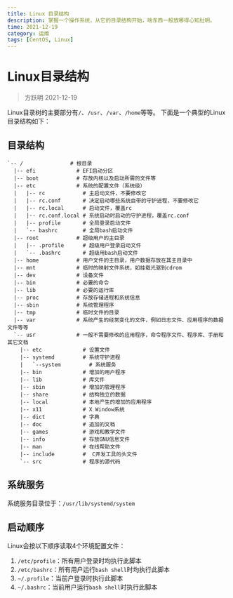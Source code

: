 ```yaml
---
title: Linux 目录结构
description: 掌握一个操作系统，从它的目录结构开始，啥东西一般放哪得心知肚明。
time: 2021-12-19
category: 运维
tags: [CentOS, Linux]
---
```


# Linux目录结构

> 方跃明 2021-12-19

Linux目录树的主要部分有`/`、`/usr`、`/var`、`/home`等等。
下面是一个典型的Linux目录结构如下：

## 目录结构

```
`-- /               # 根目录
  |-- efi             # EFI启动分区
  |-- boot            # 存放内核以及启动所需的文件等
  |-- etc             # 系统的配置文件（系统级）
  |   |-- rc            # 主启动文件，不要修改它
  |   |-- rc.conf       # 决定启动哪些系统自带的守护进程，不要修改它
  |   |-- rc.local      # 启动文件，覆盖rc
  |   |-- rc.conf.local # 系统启动时启动的守护进程，覆盖rc.conf
  |   |-- profile       # 全局登录启动文件
  |   `-- bashrc        # 全局bash启动文件
  |-- root            # 超级用户的主目录
  |   |-- .profile      # 超级用户登录启动文件
  |   `-- .bashrc       # 超级用bash启动文件
  |-- home            # 用户文件的主目录，用户数据存放在其主目录中
  |-- mnt             # 临时的映射文件系统，如挂载光驱到cdrom
  |-- dev             # 设备文件
  |-- bin             # 必要的命令
  |-- lib             # 必要的运行库
  |-- proc            # 存放存储进程和系统信息
  |-- sbin            # 系统管理程序
  |-- tmp             # 临时文件的目录
  |-- var             # 系统产生的经常变化的文件，例如日志文件、应用程序的数据文件等等
  `-- usr             # 一般不需要修改的应用程序，命令程序文件、程序库、手册和其它文档
    |-- etc             # 设置文件
    |-- systemd         # 系统守护进程
    |   `--system         # 系统服务
    |-- bin             # 增加的用户程序
    |-- lib             # 库文件
    |-- sbin            # 增加的管理程序
    |-- share           # 结构独立的数据
    |-- local           # 本地产生的增加的应用程序
    |-- x11             # X Window系统
    |-- dict            # 字典
    |-- doc             # 追加的文档
    |-- games           # 游戏和教学文件
    |-- info            # 存放GNU信息文件
    |-- man             # 在线帮助文件
    |-- include         #  C开发工具的头文件
    `-- src             # 程序的源代码
```

## 系统服务

系统服务目录位于：`/usr/lib/systemd/system`

## 启动顺序

Linux会按以下顺序读取4个环境配置文件：

1. `/etc/profile`：所有用户登录时均执行此脚本
2. `/etc/bashrc`：所有用户运行`bash shell`时均执行此脚本
3. `~/.profile`：当前户登录时执行此脚本
4. `~/.bashrc`：当前用户运行`bash shell`时执行此脚本